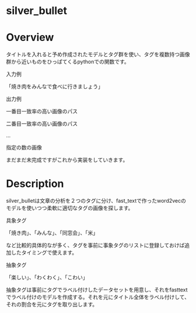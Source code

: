 # silver_bullet

# Overview
タイトルを入れると予め作成されたモデルとタグ群を使い、タグを複数持つ画像群から近いものをひっぱてくるpythonでの関数です。

入力例

「焼き肉をみんなで食べに行きましょう」

出力例

一番目一致率の高い画像のパス

二番目一致率の高い画像のパス

…

指定の数の画像

まだまだ未完成ですがこれから実装をしていきます。
# Description
silver_bulletは文章の分析を２つのタグに分け、fast_textで作ったword2vecのモデルを使いつつ柔軟に適切なタグの画像を探します。

具象タグ

「焼き肉」、「みんな」、「同窓会」、「米」

など比較的具体的なが多く、タグを事前に事象タグのリストに登録しておけば追加したタイミングで使えます。

抽象タグ

「楽しい」、「わくわく」、「こわい」

抽象タグは事前にタグでラベル付けしたデータセットを用意し、それをfasttextでラベル付けのモデルを作成する。それを元にタイトル全体をラベル付けして、それの割合を元にタグを取り出します。
